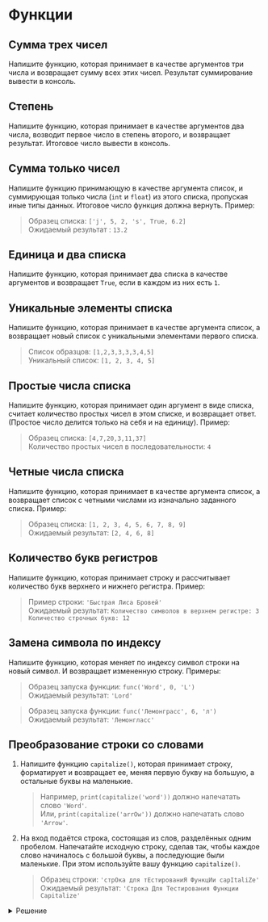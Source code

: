# Функции

## Сумма трех чисел

Напишите функцию, которая принимает в качестве аргументов три числа и возвращает сумму всех этих чисел.
Результат суммирование вывести в консоль.

## Степень

Напишите функцию, которая принимает в качестве аргументов два числа, возводит первое число в степень второго, и возвращает результат.
Итоговое число вывести в консоль.

## Сумма только чисел

Напишите функцию принимающую в качестве аргумента список, и суммирующая только числа (`int` и `float`) из этого списка, пропуская иные типы данных. Итоговое число функция должна вернуть. Пример:

> Образец списка: `['j', 5, 2, 's', True, 6.2]`  
> Ожидаемый результат : `13.2`

## Единица и два списка

Напишите функцию, которая принимает два списка в качестве аргументов и возвращает `True`, если в каждом из них есть `1`.

## Уникальные элементы списка

Напишите функцию, которая принимает в качестве аргумента список, а возвращает новый список с уникальными элементами первого списка.

> Список образцов: `[1,2,3,3,3,3,4,5]`  
> Уникальный список: `[1, 2, 3, 4, 5]`

## Простые числа списка

Напишите функцию, которая принимает один аргумент в виде списка, считает количество простых чисел в этом списке, и возвращает ответ. (Простое число делится только на себя и на единицу). Пример: 

> Образец списка: `[4,7,20,3,11,37]`  
> Количество простых чисел в последовательности: `4`

## Четные числа списка

Напишите функцию, которая принимает в качестве аргумента список, а возвращает список с четными числами из изначально заданного списка. Пример:

> Образец списка: `[1, 2, 3, 4, 5, 6, 7, 8, 9]`  
> Ожидаемый результат: `[2, 4, 6, 8]`

## Количество букв регистров

Напишите функцию, которая принимает строку и рассчитывает количество букв верхнего и нижнего регистра. Пример:

> Пример строки: `'Быстрая Лиса Бровей'`  
> Ожидаемый результат:
> `Количество символов в верхнем регистре: 3
>  Количество строчных букв: 12`

## Замена символа по индексу

Напишите функцию, которая меняет по индексу символ строки на новый символ. И возвращает измененную строку. Примеры:

> Образец запуска функции: `func('Word', 0, 'L')`  
> Ожидаемый результат: `'Lord' `

> Образец запуска функции: `func('Лемонграсс', 6, 'л')`  
> Ожидаемый результат: `'Лемонгласс'`

## Преобразование строки со словами

1. Напишите функцию `capitalize()`, которая принимает строку, форматирует и возвращает ее, меняя первую букву на большую, а остальные буквы на маленькие.

    > Например, `print(capitalize('word'))` должно напечатать слово `'Word'`.  
    > Или, `print(capitalize('arrOw'))` должно напечатать слово `'Arrow'`.

2. На вход подаётся строка, состоящая из слов, разделённых одним пробелом. Напечатайте исходную строку, сделав так, чтобы каждое слово начиналось с большой буквы, а последующие были маленькие. При этом используйте вашу функцию `capitalize()`.

    > Образец строки: `'стрОка для тЕстированиЯ ФункцИи capItaliZe'`  
    > Ожидаемый результат: `'Строка Для Тестирования Функции Capitalize'`

<details><summary>Решение</summary><pre><code>

def capitalize(word):
    result = word[0].upper()
    for letter in word[1:]:
        result += letter.lower()
    return result

raw = 'стрОка для тЕстированиЯ ФункцИи capItaliZe'
raw = raw.split()
res = []
for w in raw:
    refact = capitalize(w)
    res.append(refact)
finish = ' '.join(res)
print(finish)

</code></pre></details>
